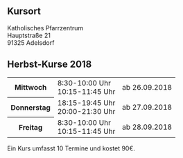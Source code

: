 ## Kursort

Katholisches Pfarrzentrum  
Hauptstraße 21  
91325 Adelsdorf

## Herbst-Kurse 2018

<table>
<tr><th>Mittwoch</th><td>8:30-10:00 Uhr<br />10:15-11:45 Uhr</td><td>ab 26.09.2018</td></tr>
<tr><th>Donnerstag</th><td>18:15-19:45 Uhr<br />20:00-21:30 Uhr</td><td>ab 27.09.2018</td></tr>
<tr><th>Freitag</th><td>8:30-10:00 Uhr<br />10:15-11:45 Uhr</td><td>ab 28.09.2018</td></tr>
</table>

Ein Kurs umfasst 10 Termine und kostet 90€.
